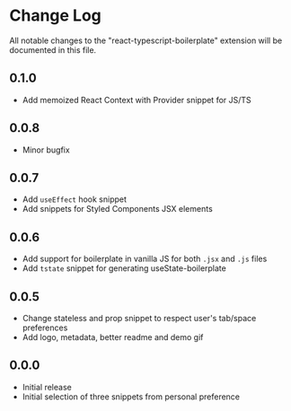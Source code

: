 # Change Log

All notable changes to the "react-typescript-boilerplate" extension will be documented in this file.

## 0.1.0

- Add memoized React Context with Provider snippet for JS/TS

## 0.0.8

- Minor bugfix

## 0.0.7

- Add `useEffect` hook snippet
- Add snippets for Styled Components JSX elements

## 0.0.6

- Add support for boilerplate in vanilla JS for both `.jsx` and `.js` files
- Add `tstate` snippet for generating useState-boilerplate

## 0.0.5

- Change stateless and prop snippet to respect user's tab/space preferences
- Add logo, metadata, better readme and demo gif

## 0.0.0

- Initial release
- Initial selection of three snippets from personal preference

